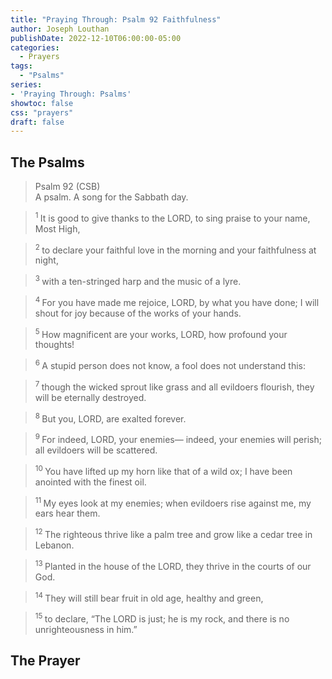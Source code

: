 ```yaml
---
title: "Praying Through: Psalm 92 Faithfulness"
author: Joseph Louthan
publishDate: 2022-12-10T06:00:00-05:00
categories:
  - Prayers
tags:
  - "Psalms"
series:
- 'Praying Through: Psalms'
showtoc: false
css: "prayers"
draft: false
---
```

## The Psalms

>Psalm 92 (CSB)  
> A psalm. A song for the Sabbath day. 

><sup> 1  </sup>It is good to give thanks to the LORD, to sing praise to your name, Most High, 

><sup> 2  </sup>to declare your faithful love in the morning and your faithfulness at night, 

><sup> 3  </sup>with a ten-stringed harp and the music of a lyre. 

><sup> 4  </sup>For you have made me rejoice, LORD, by what you have done; I will shout for joy because of the works of your hands. 

><sup> 5  </sup>How magnificent are your works, LORD, how profound your thoughts! 

><sup> 6  </sup>A stupid person does not know, a fool does not understand this: 

><sup> 7  </sup>though the wicked sprout like grass and all evildoers flourish, they will be eternally destroyed. 

><sup> 8  </sup>But you, LORD, are exalted forever. 

><sup> 9  </sup>For indeed, LORD, your enemies— indeed, your enemies will perish; all evildoers will be scattered. 

><sup> 10  </sup>You have lifted up my horn like that of a wild ox; I have been anointed with the finest oil. 

><sup> 11  </sup>My eyes look at my enemies; when evildoers rise against me, my ears hear them. 

><sup> 12  </sup>The righteous thrive like a palm tree and grow like a cedar tree in Lebanon. 

><sup> 13  </sup>Planted in the house of the LORD, they thrive in the courts of our God. 

><sup> 14  </sup>They will still bear fruit in old age, healthy and green, 

><sup> 15  </sup>to declare, “The LORD is just; he is my rock, and there is no unrighteousness in him.”

## The Prayer

<div style="font-variant: small-caps;">

</div>

```text

```

